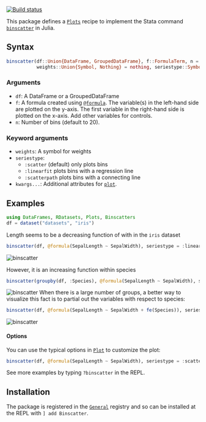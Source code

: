 [![Build status](https://github.com/matthieugomez/Binscatters.jl/workflows/CI/badge.svg)](https://github.com/matthieugomez/Binscatters.jl/actions)

This package defines a [`Plots`](https://github.com/JuliaPlots/Plots.jl) recipe to implement the Stata command [`binscatter`](https://github.com/michaelstepner/binscatter) in Julia.

## Syntax

```julia
binscatter(df::Union{DataFrame, GroupedDataFrame}, f::FormulaTerm, n = 20; 
           weights::Union{Symbol, Nothing} = nothing, seriestype::Symbol = :scatter, kwargs...)
```

### Arguments
* `df`: A DataFrame or a GroupedDataFrame
* `f`: A formula created using [`@formula`](@ref). The variable(s) in the left-hand side are plotted on the y-axis. The first variable in the right-hand side is plotted on the x-axis. Add other variables for controls.
* `n`: Number of bins (default to 20).

### Keyword arguments
* `weights`: A symbol for weights
* `seriestype`:
	- `:scatter` (default) only plots bins
	- `:linearfit` plots bins with a regression line
	- `:scatterpath` plots bins with a connecting line
* `kwargs...`: Additional attributes for [`plot`](@ref). 


## Examples
```julia
using DataFrames, RDatasets, Plots, Binscatters
df = dataset("datasets", "iris")
```
Length seems to be a decreasing function of with in the `iris` dataset
```julia
binscatter(df, @formula(SepalLength ~ SepalWidth), seriestype = :linearfit)
```
![binscatter](http://www.matthieugomez.com/files/p1.png)

However, it is an increasing function within species
```julia
binscatter(groupby(df, :Species), @formula(SepalLength ~ SepalWidth), seriestype = :linearfit)
```
![binscatter](http://www.matthieugomez.com/files/p2.png)
When there is a large number of groups, a better way to visualize this fact is to partial out the variables with respect to species:
```julia
binscatter(df, @formula(SepalLength ~ SepalWidth + fe(Species)), seriestype = :linearfit)
```
![binscatter](http://www.matthieugomez.com/files/p3.png)



#### Options
You can use the typical options in [`Plot`](http://docs.juliaplots.org/latest/) to customize the plot:
```julia
binscatter(df, @formula(SepalLength ~ SepalWidth), seriestype = :scatterpath, linecolor = :blue, markercolor = :red)
```

See more examples by typing `?binscatter` in the REPL.

## Installation
The package is registered in the [`General`](https://github.com/JuliaRegistries/General) registry and so can be installed at the REPL with `] add Binscatter`.

